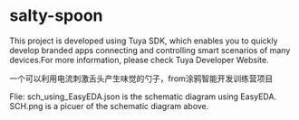 # salty-spoon
This project is developed using Tuya SDK, which enables you to quickly develop branded apps connecting and controlling smart scenarios of many devices.For more information, please check Tuya Developer Website.

一个可以利用电流刺激舌头产生味觉的勺子，from涂鸦智能开发训练营项目

Flie:
sch_using_EasyEDA.json is the schematic diagram using EasyEDA.
SCH.png is a picuer of the schematic diagram above.
